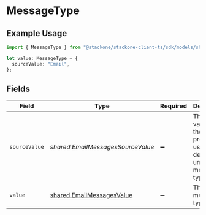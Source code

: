 # MessageType

## Example Usage

```typescript
import { MessageType } from "@stackone/stackone-client-ts/sdk/models/shared";

let value: MessageType = {
  sourceValue: "Email",
};
```

## Fields

| Field                                                                         | Type                                                                          | Required                                                                      | Description                                                                   | Example                                                                       |
| ----------------------------------------------------------------------------- | ----------------------------------------------------------------------------- | ----------------------------------------------------------------------------- | ----------------------------------------------------------------------------- | ----------------------------------------------------------------------------- |
| `sourceValue`                                                                 | *shared.EmailMessagesSourceValue*                                             | :heavy_minus_sign:                                                            | The original value from the provider used to derive the unified message type. | Email                                                                         |
| `value`                                                                       | [shared.EmailMessagesValue](../../../sdk/models/shared/emailmessagesvalue.md) | :heavy_minus_sign:                                                            | The unified message type.                                                     |                                                                               |